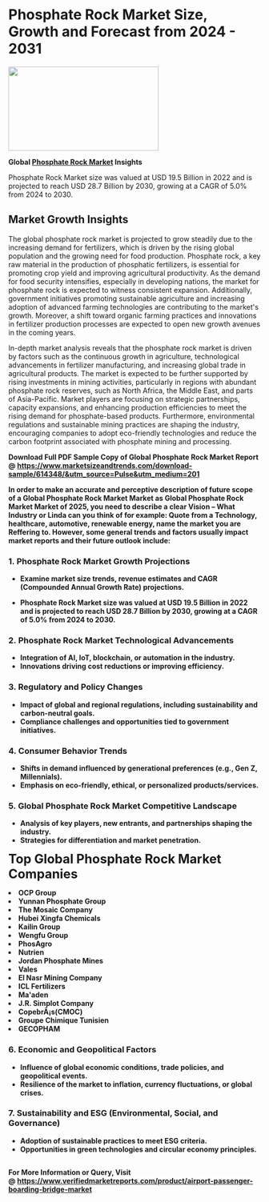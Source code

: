 <H1>Phosphate Rock Market Size, Growth and Forecast from 2024 - 2031</H1><img class="aligncenter size-medium wp-image-584254" src="https://thirdeyenews.in/wp-content/uploads/2024/09/Global-Market-Research-300x168.jpeg" alt="" width="300" height="168" /><p><strong>Global&nbsp;<a href="https://www.marketsizeandtrends.com/download-sample/614348/&amp;utm_source=Pulse&amp;utm_medium=201">Phosphate Rock Market</a> Insights</strong></p><p>Phosphate Rock Market size was valued at USD 19.5 Billion in 2022 and is projected to reach USD 28.7 Billion by 2030, growing at a CAGR of 5.0% from 2024 to 2030.</p><p><h2>Market Growth Insights</h2> <p>The global phosphate rock market is projected to grow steadily due to the increasing demand for fertilizers, which is driven by the rising global population and the growing need for food production. Phosphate rock, a key raw material in the production of phosphatic fertilizers, is essential for promoting crop yield and improving agricultural productivity. As the demand for food security intensifies, especially in developing nations, the market for phosphate rock is expected to witness consistent expansion. Additionally, government initiatives promoting sustainable agriculture and increasing adoption of advanced farming technologies are contributing to the market's growth. Moreover, a shift toward organic farming practices and innovations in fertilizer production processes are expected to open new growth avenues in the coming years.</p> <p><strong></strong></p> <p>In-depth market analysis reveals that the phosphate rock market is driven by factors such as the continuous growth in agriculture, technological advancements in fertilizer manufacturing, and increasing global trade in agricultural products. The market is expected to be further supported by rising investments in mining activities, particularly in regions with abundant phosphate rock reserves, such as North Africa, the Middle East, and parts of Asia-Pacific. Market players are focusing on strategic partnerships, capacity expansions, and enhancing production efficiencies to meet the rising demand for phosphate-based products. Furthermore, environmental regulations and sustainable mining practices are shaping the industry, encouraging companies to adopt eco-friendly technologies and reduce the carbon footprint associated with phosphate mining and processing.</p> <p><strong></p><p><span class=""><strong>Download Full PDF Sample Copy of Global Phosphate Rock Market Report</strong> @ <a href="https://www.marketsizeandtrends.com/download-sample/614348/&amp;utm_source=Pulse&amp;utm_medium=201" target="_blank">https://www.marketsizeandtrends.com/download-sample/614348/&amp;utm_source=Pulse&amp;utm_medium=201</a></span></p><p>In order to make an accurate and perceptive description of future scope of a Global&nbsp;Phosphate Rock Market Market as Global&nbsp;Phosphate Rock Market Market of 2025, you need to describe a clear Vision &ndash; What Industry or Linda can you think of for example: Quote from a Technology, healthcare, automotive, renewable energy, name the market you are Reffering to. However, some general trends and factors usually impact market reports and their future outlook include:</p><h3>1.&nbsp;<strong>Phosphate Rock Market Growth Projections</strong></h3><ul><li>Examine market size trends, revenue estimates and CAGR (Compounded Annual Growth Rate) projections.</li><li><p>Phosphate Rock Market size was valued at USD 19.5 Billion in 2022 and is projected to reach USD 28.7 Billion by 2030, growing at a CAGR of 5.0% from 2024 to 2030.</p></li></ul><h3>2.&nbsp;<strong>Phosphate Rock Market Technological Advancements</strong></h3><ul><li>Integration of AI, IoT, blockchain, or automation in the industry.</li><li>Innovations driving cost reductions or improving efficiency.</li></ul><h3>3.&nbsp;<strong>Regulatory and Policy Changes</strong></h3><ul><li>Impact of global and regional regulations, including sustainability and carbon-neutral goals.</li><li>Compliance challenges and opportunities tied to government initiatives.</li></ul><h3>4.&nbsp;<strong>Consumer Behavior Trends</strong></h3><ul><li>Shifts in demand influenced by generational preferences (e.g., Gen Z, Millennials).</li><li>Emphasis on eco-friendly, ethical, or personalized products/services.</li></ul><h3>5.&nbsp;<strong>Global Phosphate Rock Market Competitive Landscape</strong></h3><ul><li>Analysis of key players, new entrants, and partnerships shaping the industry.</li><li>Strategies for differentiation and market penetration.</li></ul><p data-pm-slice="1 1 []"><span style="color: inherit; font-family: inherit; font-size: 25px;">Top Global Phosphate Rock Market Companies</span></p><div class="" data-test-id=""><p><li> OCP Group</li><li> Yunnan Phosphate Group</li><li> The Mosaic Company</li><li> Hubei Xingfa Chemicals</li><li> Kailin Group</li><li> Wengfu Group</li><li> PhosAgro</li><li> Nutrien</li><li> Jordan Phosphate Mines</li><li> Vales</li><li> El Nasr Mining Company</li><li> ICL Fertilizers</li><li> Ma'aden</li><li> J.R. Simplot Company</li><li> CopebrÃ¡s(CMOC)</li><li> Groupe Chimique Tunisien</li><li> GECOPHAM</li></p></div><h3>6.&nbsp;<strong>Economic and Geopolitical Factors</strong></h3><ul><li>Influence of global economic conditions, trade policies, and geopolitical events.</li><li>Resilience of the market to inflation, currency fluctuations, or global crises.</li></ul><h3>7.&nbsp;<strong>Sustainability and ESG (Environmental, Social, and Governance)</strong></h3><ul><li>Adoption of sustainable practices to meet ESG criteria.</li><li>Opportunities in green technologies and circular economy principles.</li></ul><h2><strong style="font-size: 14px;">For More Information or Query, Visit @&nbsp;</strong><a style="background-color: #ffffff; font-size: 14px;" href="https://www.marketsizeandtrends.com/report/phosphate-rock-market/" target="_blank">https://www.verifiedmarketreports.com/product/airport-passenger-boarding-bridge-market</a></h2>
